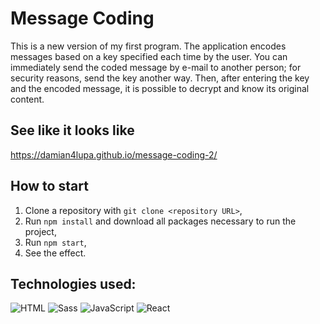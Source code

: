 # Message Coding

This is a new version of my first program. The application encodes messages based on a key specified each time by the user. You can immediately send the coded message by e-mail to another person; for security reasons, send the key another way. Then, after entering the key and the encoded message, it is possible to decrypt and know its original content.

## See like it looks like

https://damian4lupa.github.io/message-coding-2/

## How to start 

 1. Clone a repository with `git clone <repository URL>`,
 2. Run `npm install` and download all packages necessary to run the project,
 3. Run `npm start`,
 4. See the effect.

## Technologies used:

<div>
<img alt="HTML" src="https://img.shields.io/badge/HTML-orange?logo=html5&logoColor=white&style=flat"/>
<img alt='Sass' src="https://img.shields.io/badge/Sass-pink?logo=sass&logoColor=white&style=flat"/>
<img alt="JavaScript" src="https://img.shields.io/badge/JavaScript-yellow?logo=javascript&logoColor=white&style=flat"/>
<img alt="React" src="https://img.shields.io/badge/React-00CCFF?logo=react&logoColor=white&style=flat"/>
</div>


